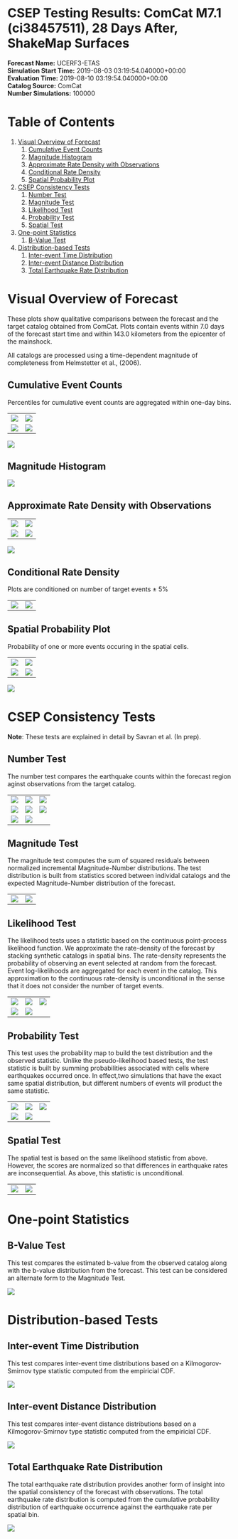 # CSEP Testing Results: ComCat M7.1 (ci38457511), 28 Days After, ShakeMap Surfaces  
**Forecast Name:** UCERF3-ETAS  
**Simulation Start Time:** 2019-08-03 03:19:54.040000+00:00  
**Evaluation Time:** 2019-08-10 03:19:54.040000+00:00  
**Catalog Source:** ComCat  
**Number Simulations:** 100000
# Table of Contents
1. [Visual Overview of Forecast](#visual_overview_of_forecast)
   1. [Cumulative Event Counts](#cumulative_event_counts)
   1. [Magnitude Histogram](#magnitude_histogram)
   1. [Approximate Rate Density with Observations](#approximate_rate_density_with_observations)
   1. [Conditional Rate Density](#conditional_rate_density)
   1. [Spatial Probability Plot](#spatial_probability_plot)
1. [CSEP Consistency Tests](#csep_consistency_tests)
   1. [Number Test](#number_test)
   1. [Magnitude Test](#magnitude_test)
   1. [Likelihood Test](#likelihood_test)
   1. [Probability Test](#probability_test)
   1. [Spatial Test](#spatial_test)
1. [One-point Statistics](#one-point_statistics)
   1. [B-Value Test](#b-value_test)
1. [Distribution-based Tests](#distribution-based_tests)
   1. [Inter-event Time Distribution](#inter-event_time_distribution)
   1. [Inter-event Distance Distribution](#inter-event_distance_distribution)
   1. [Total Earthquake Rate Distribution](#total_earthquake_rate_distribution)
# Visual Overview of Forecast <a name="visual_overview_of_forecast"></a>

These plots show qualitative comparisons between the forecast and the target catalog obtained from ComCat. Plots contain events within 7.0 days of the forecast start time and within 143.0 kilometers from the epicenter of the mainshock.  
  
All catalogs are processed using a time-dependent magnitude of completeness from Helmstetter et al., (2006).

## Cumulative Event Counts  <a name="cumulative_event_counts"></a>

Percentiles for cumulative event counts are aggregated within one-day bins.  


| | |
| --- | --- |
|  ![](plots/cum_counts_mw_2p5.png) | ![](plots/cum_counts_mw_3p0.png) |
|  ![](plots/cum_counts_mw_3p5.png) | ![](plots/cum_counts_mw_4p0.png) |
![](plots/cum_counts_mw_4p5.png)



## Magnitude Histogram  <a name="magnitude_histogram"></a>



![](plots/mag_hist_mw_2p5.png)



## Approximate Rate Density with Observations  <a name="approximate_rate_density_with_observations"></a>



| | |
| --- | --- |
|  ![](plots/crd_obs_mw_2p5.png) | ![](plots/crd_obs_mw_3p0.png) |
|  ![](plots/crd_obs_mw_3p5.png) | ![](plots/crd_obs_mw_4p0.png) |
![](plots/crd_obs_mw_4p5.png)



## Conditional Rate Density  <a name="conditional_rate_density"></a>

Plots are conditioned on number of target events ± 5%


| | |
| --- | --- |
|  ![](plots/cond_rates_mw_2p5.png) | ![](plots/cond_rates_mw_3p0.png) |



## Spatial Probability Plot  <a name="spatial_probability_plot"></a>

Probability of one or more events occuring in the spatial cells. 

| | |
| --- | --- |
|  ![](plots/prob_obs_mw_2p5.png) | ![](plots/prob_obs_mw_3p0.png) |
|  ![](plots/prob_obs_mw_3p5.png) | ![](plots/prob_obs_mw_4p0.png) |
![](plots/prob_obs_mw_4p5.png)



# CSEP Consistency Tests <a name="csep_consistency_tests"></a>

<b>Note</b>: These tests are explained in detail by Savran et al. (In prep).

## Number Test  <a name="number_test"></a>

The number test compares the earthquake counts within the forecast region aginst observations from the target catalog.


| | | |
| --- | --- | --- |
|  ![](plots/n_test_mw_2p5.png) | ![](plots/n_test_mw_3p0.png) | ![](plots/n_test_mw_3p5.png) |
|  ![](plots/n_test_mw_4p0.png) | ![](plots/n_test_mw_4p5.png) | ![](plots/n_test_mw_5p0.png) |
|  ![](plots/n_test_mw_5p5.png) | ![](plots/n_test_mw_6p0.png) |



## Magnitude Test  <a name="magnitude_test"></a>

The magnitude test computes the sum of squared residuals between normalized incremental Magnitude-Number distributions. The test distribution is built from statistics scored between individal catalogs and the expected Magnitude-Number distribution of the forecast.


| | |
| --- | --- |
|  ![](plots/m-test_mw_2p5.png) | ![](plots/m-test_mw_3p0.png) |



## Likelihood Test  <a name="likelihood_test"></a>

The likelihood tests uses a statistic based on the continuous point-process likelihood function. We approximate the rate-density of the forecast by stacking synthetic catalogs in spatial bins. The rate-density represents the probability of observing an event selected at random from the forecast. Event log-likelihoods are aggregated for each event in the catalog. This approximation to the continuous rate-density is unconditional in the sense that it does not consider the number of target events.


| | | |
| --- | --- | --- |
|  ![](plots/l-test_mw_2p5.png) | ![](plots/l-test_mw_3p0.png) | ![](plots/l-test_mw_3p5.png) |
|  ![](plots/l-test_mw_4p0.png) | ![](plots/l-test_mw_4p5.png) |



## Probability Test  <a name="probability_test"></a>

This test uses the probability map to build the test distribution and the observed statistic. Unlike the pseudo-likelihood based tests, the test statistic is built by summing probabilities associated with cells where earthquakes occurred once. In effect,two simulations that have the exact same spatial distribution, but different numbers of events will product the same statistic.

| | | |
| --- | --- | --- |
|  ![](plots/prob-test_mw_2p5.png) | ![](plots/prob-test_mw_3p0.png) | ![](plots/prob-test_mw_3p5.png) |
|  ![](plots/prob-test_mw_4p0.png) | ![](plots/prob-test_mw_4p5.png) |



## Spatial Test  <a name="spatial_test"></a>

The spatial test is based on the same likelihood statistic from above. However, the scores are normalized so that differences in earthquake rates are inconsequential. As above, this statistic is unconditional.


| | |
| --- | --- |
|  ![](plots/s-test_mw_2p5.png) | ![](plots/s-test_mw_3p0.png) |



# One-point Statistics <a name="one-point_statistics"></a>


## B-Value Test  <a name="b-value_test"></a>

This test compares the estimated b-value from the observed catalog along with the b-value distribution from the forecast. This test can be considered an alternate form to the Magnitude Test.


![](plots/bv_test_mw_2p5.png)



# Distribution-based Tests <a name="distribution-based_tests"></a>


## Inter-event Time Distribution  <a name="inter-event_time_distribution"></a>

This test compares inter-event time distributions based on a Kilmogorov-Smirnov type statistic computed from the empiricial CDF.


![](plots/ietd_test_mw_2p5.png)



## Inter-event Distance Distribution  <a name="inter-event_distance_distribution"></a>

This test compares inter-event distance distributions based on a Kilmogorov-Smirnov type statistic computed from the empiricial CDF.


![](plots/iedd_test_mw_2p5.png)



## Total Earthquake Rate Distribution  <a name="total_earthquake_rate_distribution"></a>

The total earthquake rate distribution provides another form of insight into the spatial consistency of the forecast with observations. The total earthquake rate distribution is computed from the cumulative probability distribution of earthquake occurrence against the earthquake rate per spatial bin.


![](plots/terd_test_mw_2p5.png)



